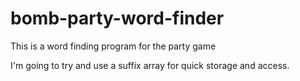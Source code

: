 # bomb-party-word-finder
This is a word finding program for the party game

I'm going to try and use a suffix array for quick storage and access.
